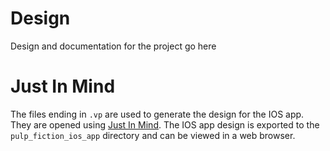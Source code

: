 # Design
Design and documentation for the project go here
# Just In Mind
The files ending in `.vp` are used to generate the design for the IOS app. They are opened using [Just In Mind](https://www.justinmind.com/). The IOS app design is exported to the `pulp_fiction_ios_app` directory and can be viewed in a web browser.
